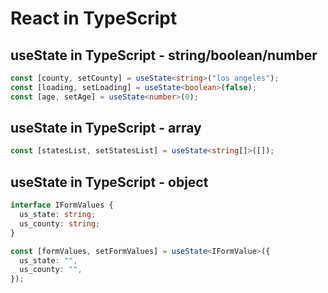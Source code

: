 # React in TypeScript

## useState in TypeScript - string/boolean/number

```ts
const [county, setCounty] = useState<string>("los angeles");
const [loading, setLoading] = useState<boolean>(false);
const [age, setAge] = useState<number>(0);
```

## useState in TypeScript - array

```ts
const [statesList, setStatesList] = useState<string[]>([]);
```

## useState in TypeScript - object

```ts
interface IFormValues {
  us_state: string;
  us_county: string;
}

const [formValues, setFormValues] = useState<IFormValue>({
  us_state: "",
  us_county: "",
});
```
